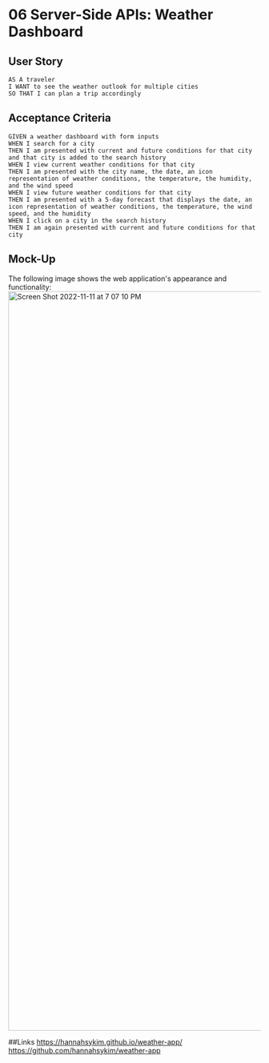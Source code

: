 # 06 Server-Side APIs: Weather Dashboard

## User Story

```
AS A traveler
I WANT to see the weather outlook for multiple cities
SO THAT I can plan a trip accordingly
```

## Acceptance Criteria

```
GIVEN a weather dashboard with form inputs
WHEN I search for a city
THEN I am presented with current and future conditions for that city and that city is added to the search history
WHEN I view current weather conditions for that city
THEN I am presented with the city name, the date, an icon representation of weather conditions, the temperature, the humidity, and the wind speed
WHEN I view future weather conditions for that city
THEN I am presented with a 5-day forecast that displays the date, an icon representation of weather conditions, the temperature, the wind speed, and the humidity
WHEN I click on a city in the search history
THEN I am again presented with current and future conditions for that city
```

## Mock-Up

The following image shows the web application's appearance and functionality:
<img width="1478" alt="Screen Shot 2022-11-11 at 7 07 10 PM" src="https://user-images.githubusercontent.com/113808775/201453846-b15a70c8-4ec0-42a4-a4be-6383f20f9722.png">

##Links
https://hannahsykim.github.io/weather-app/
https://github.com/hannahsykim/weather-app
